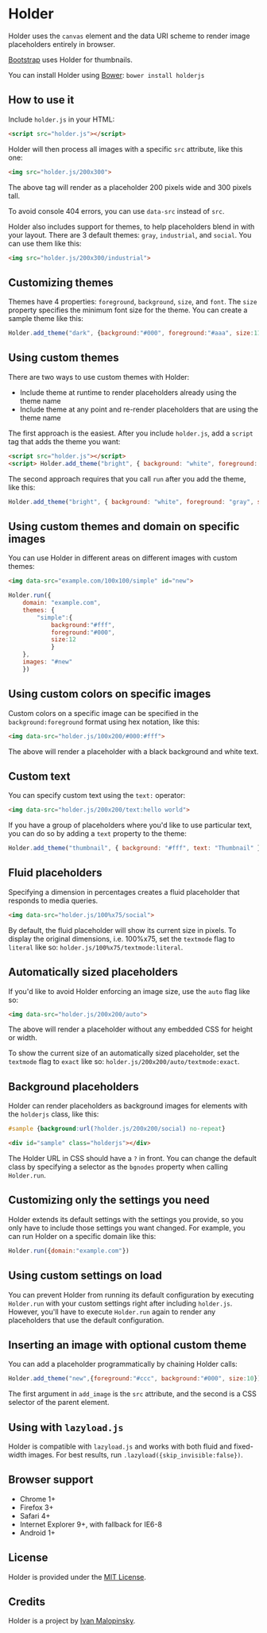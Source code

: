 Holder
======

Holder uses the `canvas` element and the data URI scheme to render image placeholders entirely in browser.

[Bootstrap](http://getbootstrap.com) uses Holder for thumbnails.

You can install Holder using [Bower](http://bower.io/): `bower install holderjs`

How to use it
-------------

Include ``holder.js`` in your HTML:

```html
<script src="holder.js"></script>
```

Holder will then process all images with a specific ``src`` attribute, like this one:

```html
<img src="holder.js/200x300">
```

The above tag will render as a placeholder 200 pixels wide and 300 pixels tall.

To avoid console 404 errors, you can use ``data-src`` instead of ``src``.

Holder also includes support for themes, to help placeholders blend in with your layout. There are 3 default themes: ``gray``, ``industrial``, and ``social``. You can use them like this:

```html
<img src="holder.js/200x300/industrial">
```

Customizing themes
------------------

Themes have 4 properties: ``foreground``, ``background``, ``size``, and ``font``. The ``size`` property specifies the minimum font size for the theme. You can create a sample theme like this:

```js
Holder.add_theme("dark", {background:"#000", foreground:"#aaa", size:11, font: "Monaco"})
```

Using custom themes
-------------------

There are two ways to use custom themes with Holder:

* Include theme at runtime to render placeholders already using the theme name
* Include theme at any point and re-render placeholders that are using the theme name

The first approach is the easiest. After you include ``holder.js``, add a ``script`` tag that adds the theme you want:

```html
<script src="holder.js"></script>
<script> Holder.add_theme("bright", { background: "white", foreground: "gray", size: 12 })</script>
```

The second approach requires that you call ``run`` after you add the theme, like this:

```js
Holder.add_theme("bright", { background: "white", foreground: "gray", size: 12}).run()
```

Using custom themes and domain on specific images
-------------------------------------------------

You can use Holder in different areas on different images with custom themes:

```html
<img data-src="example.com/100x100/simple" id="new">
```

```js
Holder.run({
    domain: "example.com",
    themes: {
        "simple":{
            background:"#fff",
            foreground:"#000",
            size:12
            }
    },
    images: "#new"
    })
```

Using custom colors on specific images
--------------------------------------

Custom colors on a specific image can be specified in the ``background:foreground`` format using hex notation, like this:

```html
<img data-src="holder.js/100x200/#000:#fff">
```

The above will render a placeholder with a black background and white text.

Custom text
-----------

You can specify custom text using the ``text:`` operator:

```html
<img data-src="holder.js/200x200/text:hello world">
```

If you have a group of placeholders where you'd like to use particular text, you can do so by adding a ``text`` property to the theme:

```js
Holder.add_theme("thumbnail", { background: "#fff", text: "Thumbnail" })
```

Fluid placeholders
------------------

Specifying a dimension in percentages creates a fluid placeholder that responds to media queries.

```html
<img data-src="holder.js/100%x75/social">
```

By default, the fluid placeholder will show its current size in pixels. To display the original dimensions, i.e. 100%x75, set the ``textmode`` flag to ``literal`` like so: `holder.js/100%x75/textmode:literal`.

Automatically sized placeholders
--------------------------------

If you'd like to avoid Holder enforcing an image size, use the ``auto`` flag like so:

```html
<img data-src="holder.js/200x200/auto">
```

The above will render a placeholder without any embedded CSS for height or width.

To show the current size of an automatically sized placeholder, set the ``textmode`` flag to ``exact`` like so: `holder.js/200x200/auto/textmode:exact`.

Background placeholders
-----------------------

Holder can render placeholders as background images for elements with the `holderjs` class, like this:

```css
#sample {background:url(?holder.js/200x200/social) no-repeat}
```

```html
<div id="sample" class="holderjs"></div>
```

The Holder URL in CSS should have a `?` in front. You can change the default class by specifying a selector as the `bgnodes` property when calling `Holder.run`.

Customizing only the settings you need
--------------------------------------

Holder extends its default settings with the settings you provide, so you only have to include those settings you want changed. For example, you can run Holder on a specific domain like this:

```js
Holder.run({domain:"example.com"})
```

Using custom settings on load
-----------------------------

You can prevent Holder from running its default configuration by executing ``Holder.run`` with your custom settings right after including ``holder.js``. However, you'll have to execute ``Holder.run`` again to render any placeholders that use the default configuration.

Inserting an image with optional custom theme
---------------------------------------------

You can add a placeholder programmatically by chaining Holder calls:

```js
Holder.add_theme("new",{foreground:"#ccc", background:"#000", size:10}).add_image("holder.js/200x100/new", "body").run()
```

The first argument in ``add_image`` is the ``src`` attribute, and the second is a CSS selector of the parent element.

Using with ``lazyload.js``
--------------------------

Holder is compatible with ``lazyload.js`` and works with both fluid and fixed-width images. For best results, run `.lazyload({skip_invisible:false})`.

Browser support
---------------

* Chrome 1+
* Firefox 3+
* Safari 4+
* Internet Explorer 9+, with fallback for IE6-8
* Android 1+

License
-------

Holder is provided under the [MIT License](http://opensource.org/licenses/MIT).

Credits
-------

Holder is a project by [Ivan Malopinsky](http://imsky.co).
